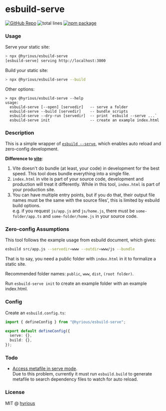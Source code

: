 # esbuild-serve

[![GitHub Repo](https://img.shields.io/badge/github-hyrious/esbuild--serve-blue)](https://github.com/hyrious/esbuild-serve/) ![total lines](https://img.shields.io/tokei/lines/github/hyrious/esbuild-serve) [![npm package](https://img.shields.io/npm/v/@hyrious/esbuild-serve)](https://www.npmjs.com/package/@hyrious/esbuild-serve)

### Usage

Serve your static site:

```bash
> npx @hyrious/esbuild-serve
[esbuild-serve] serving http://localhost:3000
```

Build your static site:

```bash
> npx @hyrious/esbuild-serve --build
```

Other options:

```
> npx @hyrious/esbuild-serve --help
usage:
  esbuild-serve [--open] [servedir]   -- serve a folder
  esbuild-serve --build [servedir]    -- bundle scripts
  esbuild-serve --dry-run [servedir]  -- print `esbuild --serve ...`
  esbuild-serve init                  -- create an example index.html
```

### Description

This is a simple wrapper of [`esbuild --serve`](https://esbuild.github.io/api/#serve),
which enables auto reload and zero-config development.

**Difference to [vite]**:

1. Vite doesn't do bundle (at least, your code) in development for the best speed.
   This tool does bundle everything into a single file.
2. `index.html` in vite is part of your source code, development and production will
   treat it differently. While in this tool, `index.html` is part of your production site.
3. You can have multiple entry points, but if you do that, their output file names
   must be the same with the source files', this is limited by esbuild build options.\
   e.g. if you request `js/app.js` and `js/home.js`, there must be `some-folder/app.ts` and `some-folder/home.js` in your source code.

### Zero-config Assumptions

This tool follows the example usage from esbuild document, which gives:

```bash
esbuild src/app.js --servedir=www --outdir=www/js --bundle
```

That is to say, you need a public folder with `index.html` in it to formalize a static site.

Recommended folder names: `public`, `www`, `dist`, `(root folder)`.

Run `esbuild-serve init` to create an example folder with an example index.html.

### Config

Create an `esbuild.config.ts`:

```ts
import { defineConfig } from "@hyrious/esbuild-serve";

export default defineConfig({
  serve: {},
  build: {},
});
```

### Todo

- [Access metafile in serve mode](https://github.com/evanw/esbuild/issues/1072).\
  Due to this problem, currently it must run `esbuild.build` to generate metafile
  to search dependency files to watch for auto reload.

### License

MIT @ [hyrious](https://github.com/hyrious)

[vite]: https://github.com/vitejs/vite
